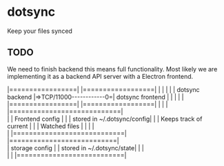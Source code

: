 # dotsync
Keep your files synced
## TODO
We need to finish backend this means full functionality. Most likely we are implementing it as a backend API server with a Electron frontend.


|=================|                         |==================|
|                 |                         |                  |
| dotsync backend |=>TCP/11000------------0=| dotsync frontend |
|                 |                         |                  |
|=================|                         |==================|
        |                                             |
        |                                |============================|                       
        |                                | Frontend config            |
        |                                | stored in ~/.dotsync/config| 
        |                                | Keeps track of current     |
        |                                | Watched files              |
        |                                |                            |                   
        |                                |============================|
    |===========================|                       
    | storage config            |
    | stored in ~/.dotsync/state| 
    |                           |                   
    |                           |
    |===========================|